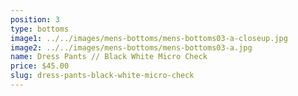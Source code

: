 ```yaml
---
position: 3
type: bottoms
image1: ../../images/mens-bottoms/mens-bottoms03-a-closeup.jpg
image2: ../../images/mens-bottoms/mens-bottoms03-a.jpg
name: Dress Pants // Black White Micro Check
price: $45.00
slug: dress-pants-black-white-micro-check
---
```

